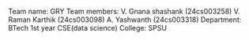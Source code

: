 Team name: GRY
Team members:
V. Gnana shashank (24cs003258)
V. Raman Karthik (24cs003098) 
A. Yashwanth (24cs003318)
Department:
BTech 1st year CSE(data science)
College: SPSU
